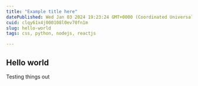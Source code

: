 ```yaml
---
title: "Example title here"
datePublished: Wed Jan 03 2024 19:23:24 GMT+0000 (Coordinated Universal Time)
cuid: clqy61x4j000108l0ev70fn1m
slug: hello-world
tags: css, python, nodejs, reactjs

---
```


## Hello world

Testing things out
